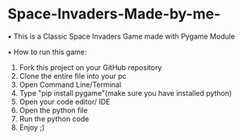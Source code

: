 # Space-Invaders-Made-by-me-
• This is a Classic Space Invaders Game made with Pygame Module

• How to run this game:

1. Fork this project on your GitHub repository
2. Clone the entire file into your pc
3. Open Command Line/Terminal
4. Type "pip install pygame"(make sure you have installed python)
5. Open your code editor/ IDE
6. Open the python file
7. Run the python code
8. Enjoy ;)
